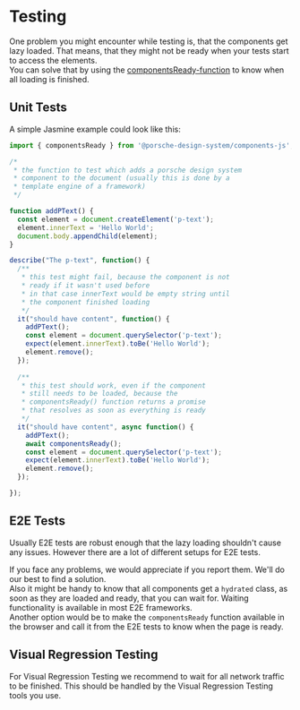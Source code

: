 # Testing

One problem you might encounter while testing is, that the components get
lazy loaded. That means, that they might not be ready when your tests start
to access the elements.  
You can solve that by using the [componentsReady-function](#/web/components/general/components-ready)
 to know when all loading is finished.

## Unit Tests

A simple Jasmine example could look like this:
```javascript
import { componentsReady } from '@porsche-design-system/components-js';

/*
 * the function to test which adds a porsche design system
 * component to the document (usually this is done by a
 * template engine of a framework)
 */

function addPText() {
  const element = document.createElement('p-text');
  element.innerText = 'Hello World';
  document.body.appendChild(element);
}

describe("The p-text", function() {
  /**
   * this test might fail, because the component is not
   * ready if it wasn't used before
   * in that case innerText would be empty string until
   * the component finished loading
   */
  it("should have content", function() {
    addPText();
    const element = document.querySelector('p-text');
    expect(element.innerText).toBe('Hello World');
    element.remove();
  });
 
  /**
   * this test should work, even if the component
   * still needs to be loaded, because the
   * componentsReady() function returns a promise
   * that resolves as soon as everything is ready
   */
  it("should have content", async function() {
    addPText();
    await componentsReady();
    const element = document.querySelector('p-text');
    expect(element.innerText).toBe('Hello World');
    element.remove();
  });

});
```

## E2E Tests

Usually E2E tests are robust enough that the lazy loading shouldn't cause
any issues. However there are a lot of different setups for E2E tests.

If you face any problems, we would appreciate if you report them. We'll
do our best to find a solution.  
Also  it might be handy to know that all components get a `hydrated` class,
as soon as they are loaded and ready, that you can wait for. Waiting
functionality is available in most E2E frameworks.  
Another option would be to make the `componentsReady` function available
in the browser and call it from the E2E tests to know when the page is
ready.

## Visual Regression Testing

For Visual Regression Testing we recommend to wait for all network traffic
to be finished. This should be handled by the Visual Regression Testing
tools you use.